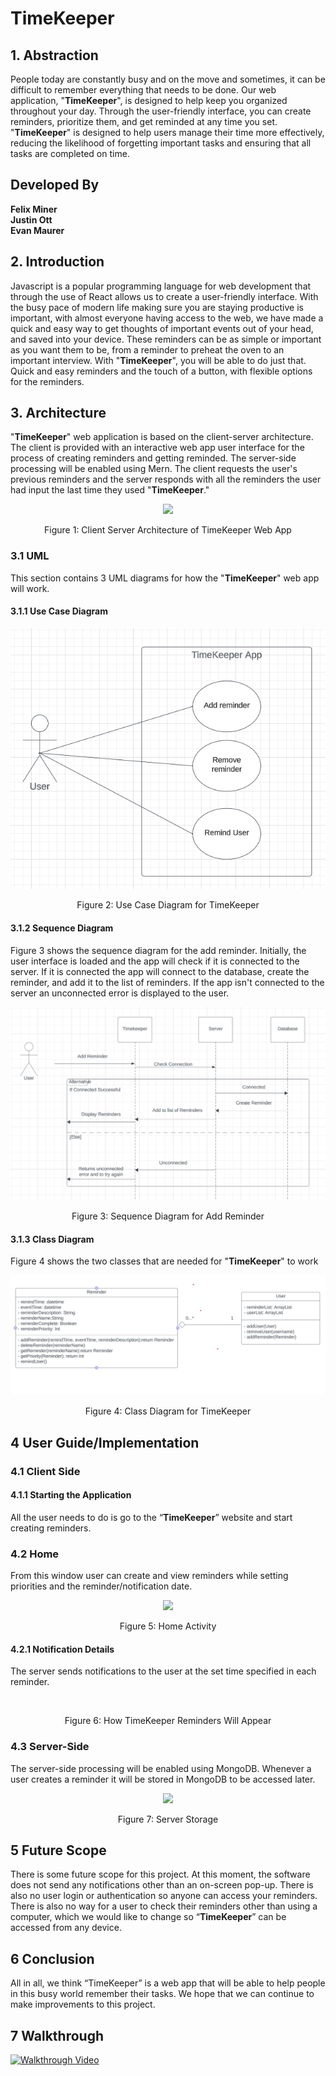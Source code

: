 # TimeKeeper

## 1. Abstraction

People today are constantly busy and on the move and sometimes, it can be difficult to remember everything that needs to be done. Our web application, "**TimeKeeper**", is designed to help keep you organized throughout your day. Through the user-friendly interface, you can create reminders, prioritize them, and get reminded at any time you set.  "**TimeKeeper**" is designed to help users manage their time more effectively, reducing the likelihood of forgetting important tasks and ensuring that all tasks are completed on time.


## Developed By

**Felix Miner** \
**Justin Ott** \
**Evan Maurer**

## 2. Introduction

Javascript is a popular programming language for web development that through the use of React allows us to create a user-friendly interface.  With the busy pace of modern life making sure you are staying productive is important, with almost everyone having access to the web, we have made a quick and easy way to get thoughts of important events out of your head, and saved into your device. These reminders can be as simple or important as you want them to be, from a reminder to preheat the oven to an important interview. With  "**TimeKeeper**", you will be able to do just that. Quick and easy reminders and the touch of a button, with flexible options for the reminders.


## 3. Architecture

"**TimeKeeper**" web application is based on the client-server architecture.  The client is provided with an interactive web app user interface for the process of creating reminders and getting reminded.  The server-side processing will be enabled using Mern.  The client requests the user's previous reminders and the server responds with all the reminders the user had input the last time they used "**TimeKeeper**."
<p align="center">
  <img src="https://cdn.discordapp.com/attachments/1016883876070703176/1179874143743791186/image.png?ex=657b5e6c&is=6568e96c&hm=dc07a26fecf9002ef26415fc935747d8e70331c17f33b9010c6ff100e7d9e7b9&">
</p>
<p align="center">
  Figure 1: Client Server Architecture of TimeKeeper Web App
</p>

### 3.1 UML

This section contains 3 UML diagrams for how the "**TimeKeeper**" web app will work.

#### 3.1.1 Use Case Diagram
<p align="center">
  <img src=Assets/Images/TimeKeeper_Use_Case.png>
</p>
<p align="center">
  Figure 2: Use Case Diagram for TimeKeeper
</p>

#### 3.1.2 Sequence Diagram

Figure 3 shows the sequence diagram for the add reminder.  Initially, the user interface is loaded and the app will check if it is connected to the server.  If it is connected the app will connect to the database, create the reminder, and add it to the list of reminders.  If the app isn't connected to the server an unconnected error is displayed to the user.

<p align="center">
  <img src=Assets/Images/TimeKeeper_Sequence_Diagrams.png>
</p>
<p align="center">
  Figure 3: Sequence Diagram for Add Reminder
</p>

#### 3.1.3 Class Diagram

Figure 4 shows the two classes that are needed for "**TimeKeeper**" to work

<p align="center">
  <img src=Assets/Images/Class_Diagram.png>
</p>
<p align="center">
  Figure 4: Class Diagram for TimeKeeper
</p>

## 4 User Guide/Implementation

### 4.1 Client Side

#### 4.1.1 Starting the Application

All the user needs to do is go to the “**TimeKeeper**” website and start creating reminders.

### 4.2 Home

From this window user can create and view reminders while setting priorities and the reminder/notification date.
<p align="center">
  <img src=https://cdn.discordapp.com/attachments/1148690053690839064/1179649450197651527/image.png?ex=657a8d29&is=65681829&hm=5b4f0e177acf1dc1141470d6ecfc420e96ebf7bbb985f2ab84532293fe637538&>
</p>
<p align="center">
  Figure 5: Home Activity
</p>

#### 4.2.1 Notification Details

The server sends notifications to the user at the set time specified in each reminder.
<p align="center">
  <img src=>
</p>
<p align="center">
  Figure 6: How TimeKeeper Reminders Will Appear
</p>

### 4.3 Server-Side

The server-side processing will be enabled using MongoDB. Whenever a user creates a reminder it will be stored in MongoDB to be accessed later.  
<p align="center">
  <img src=https://cdn.discordapp.com/attachments/1148690053690839064/1179866940374781952/Screenshot_2023-11-30_142740.png?ex=657b57b7&is=6568e2b7&hm=78f68af338379bf45b25484615e82a6bf2ab5b2ba9cb0038aef51a2fc6e80799&>
</p>
<p align="center">
  Figure 7: Server Storage
</p>

## 5 Future Scope

There is some future scope for this project. At this moment, the software does not send any notifications other than an on-screen pop-up.  There is also no user login or authentication so anyone can access your reminders.  There is also no way for a user to check their reminders other than using a computer, which we would like to change so “**TimeKeeper**” can be accessed from any device.

## 6 Conclusion

All in all, we think “TimeKeeper” is a web app that will be able to help people in this busy world remember their tasks.  We hope that we can continue to make improvements to this project.

## 7 Walkthrough
[![Walkthrough Video](https://images.pexels.com/photos/965345/pexels-photo-965345.jpeg?auto=compress&cs=tinysrgb&dpr=1&w=500)](https://youtube.com/shorts/KUM2p2Weicg?feature=shared)
